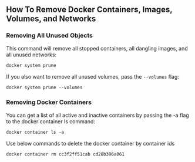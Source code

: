 ## How To Remove Docker Containers, Images, Volumes, and Networks


### Removing All Unused Objects

This command will remove all stopped containers, all dangling images, and all unused networks:

```dockerfile
docker system prune
```

If you also want to remove all unused volumes, pass the `--volumes` flag:

```dockerfile
docker system prune --volumes
```

### Removing Docker Containers

You can get a list of all active and inactive containers by passing the -a flag to the docker container ls command:

```dockerfile
docker container ls -a
```

Use below commands to delete the docker container by container ids

```dockerfile
docker container rm cc3f2ff51cab cd20b396a061
```
